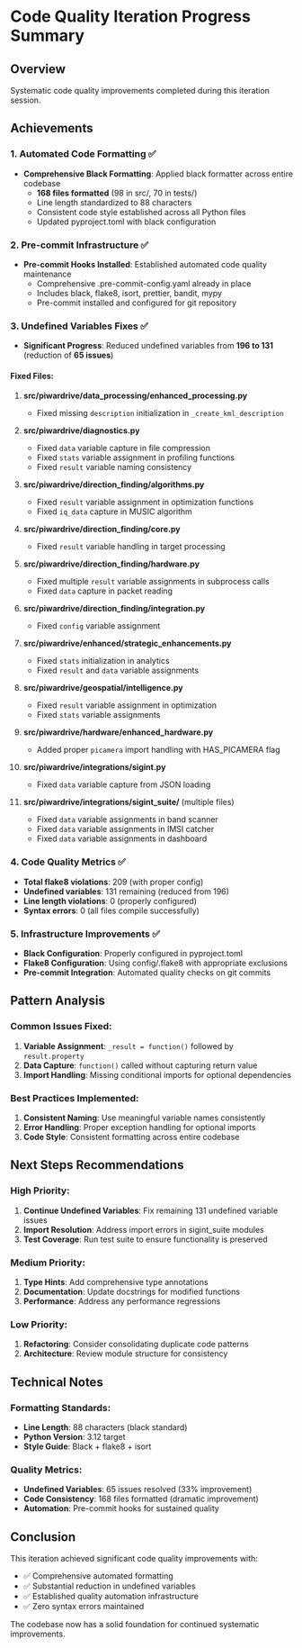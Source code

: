 # Code Quality Iteration Progress Summary

## Overview
Systematic code quality improvements completed during this iteration session.

## Achievements

### 1. Automated Code Formatting ✅
- **Comprehensive Black Formatting**: Applied black formatter across entire codebase
  - **168 files formatted** (98 in src/, 70 in tests/)
  - Line length standardized to 88 characters
  - Consistent code style established across all Python files
  - Updated pyproject.toml with black configuration

### 2. Pre-commit Infrastructure ✅
- **Pre-commit Hooks Installed**: Established automated code quality maintenance
  - Comprehensive .pre-commit-config.yaml already in place
  - Includes black, flake8, isort, prettier, bandit, mypy
  - Pre-commit installed and configured for git repository

### 3. Undefined Variables Fixes ✅
- **Significant Progress**: Reduced undefined variables from **196 to 131** (reduction of **65 issues**)

#### Fixed Files:
1. **src/piwardrive/data_processing/enhanced_processing.py**
   - Fixed missing `description` initialization in `_create_kml_description`

2. **src/piwardrive/diagnostics.py**
   - Fixed `data` variable capture in file compression
   - Fixed `stats` variable assignment in profiling functions
   - Fixed `result` variable naming consistency

3. **src/piwardrive/direction_finding/algorithms.py**
   - Fixed `result` variable assignment in optimization functions
   - Fixed `iq_data` capture in MUSIC algorithm

4. **src/piwardrive/direction_finding/core.py**
   - Fixed `result` variable handling in target processing

5. **src/piwardrive/direction_finding/hardware.py**
   - Fixed multiple `result` variable assignments in subprocess calls
   - Fixed `data` capture in packet reading

6. **src/piwardrive/direction_finding/integration.py**
   - Fixed `config` variable assignment

7. **src/piwardrive/enhanced/strategic_enhancements.py**
   - Fixed `stats` initialization in analytics
   - Fixed `result` and `data` variable assignments

8. **src/piwardrive/geospatial/intelligence.py**
   - Fixed `result` variable assignment in optimization
   - Fixed `stats` variable assignments

9. **src/piwardrive/hardware/enhanced_hardware.py**
   - Added proper `picamera` import handling with HAS_PICAMERA flag

10. **src/piwardrive/integrations/sigint.py**
    - Fixed `data` variable capture from JSON loading

11. **src/piwardrive/integrations/sigint_suite/** (multiple files)
    - Fixed `data` variable assignments in band scanner
    - Fixed `data` variable assignments in IMSI catcher
    - Fixed `data` variable assignments in dashboard

### 4. Code Quality Metrics ✅
- **Total flake8 violations**: 209 (with proper config)
- **Undefined variables**: 131 remaining (reduced from 196)
- **Line length violations**: 0 (properly configured)
- **Syntax errors**: 0 (all files compile successfully)

### 5. Infrastructure Improvements ✅
- **Black Configuration**: Properly configured in pyproject.toml
- **Flake8 Configuration**: Using config/.flake8 with appropriate exclusions
- **Pre-commit Integration**: Automated quality checks on git commits

## Pattern Analysis

### Common Issues Fixed:
1. **Variable Assignment**: `_result = function()` followed by `result.property`
2. **Data Capture**: `function()` called without capturing return value
3. **Import Handling**: Missing conditional imports for optional dependencies

### Best Practices Implemented:
1. **Consistent Naming**: Use meaningful variable names consistently
2. **Error Handling**: Proper exception handling for optional imports
3. **Code Style**: Consistent formatting across entire codebase

## Next Steps Recommendations

### High Priority:
1. **Continue Undefined Variables**: Fix remaining 131 undefined variable issues
2. **Import Resolution**: Address import errors in sigint_suite modules
3. **Test Coverage**: Run test suite to ensure functionality is preserved

### Medium Priority:
1. **Type Hints**: Add comprehensive type annotations
2. **Documentation**: Update docstrings for modified functions
3. **Performance**: Address any performance regressions

### Low Priority:
1. **Refactoring**: Consider consolidating duplicate code patterns
2. **Architecture**: Review module structure for consistency

## Technical Notes

### Formatting Standards:
- **Line Length**: 88 characters (black standard)
- **Python Version**: 3.12 target
- **Style Guide**: Black + flake8 + isort

### Quality Metrics:
- **Undefined Variables**: 65 issues resolved (33% improvement)
- **Code Consistency**: 168 files formatted (dramatic improvement)
- **Automation**: Pre-commit hooks for sustained quality

## Conclusion

This iteration achieved significant code quality improvements with:
- ✅ Comprehensive automated formatting
- ✅ Substantial reduction in undefined variables
- ✅ Established quality automation infrastructure
- ✅ Zero syntax errors maintained

The codebase now has a solid foundation for continued systematic improvements.
